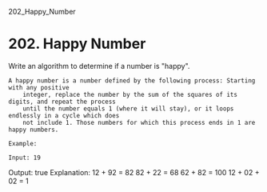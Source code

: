 202_Happy_Number
# 202. Happy Number

Write an algorithm to determine if a number is "happy".

    A happy number is a number defined by the following process: Starting with any positive
        integer, replace the number by the sum of the squares of its digits, and repeat the process
        until the number equals 1 (where it will stay), or it loops endlessly in a cycle which does
        not include 1. Those numbers for which this process ends in 1 are happy numbers.

    Example: 

    Input: 19
Output: true
Explanation:
12 + 92 = 82
82 + 22 = 68
62 + 82 = 100
12 + 02 + 02 = 1